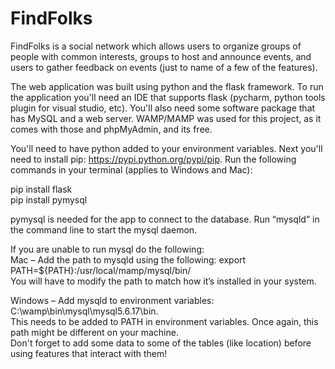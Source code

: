 # FindFolks

FindFolks is a social network which allows users to organize groups of people with common interests, groups to host and announce events, and users to gather feedback on events (just to name of a few of the features).

The web application was built using python and the flask framework. To run the application you'll need an IDE that supports flask (pycharm, python tools plugin for visual studio, etc). You'll also need some software package that has MySQL and a web server. WAMP/MAMP was used for this project, as it comes with those and phpMyAdmin, and its free.

You'll need to have python added to your environment variables. Next you'll need to install pip: https://pypi.python.org/pypi/pip. Run the following commands in your terminal (applies to Windows and Mac):

pip install flask </br>
pip install pymysql</br>

pymysql is needed for the app to connect to the database. Run “mysqld” in the command line to start the mysql daemon.</br>

If you are unable to run mysql do the following: </br>
Mac – Add the path to mysqld using the following: export PATH=${PATH}:/usr/local/mamp/mysql/bin/ </br>
You will have to modify the path to match how it’s installed in your system. 

Windows – Add mysqld to environment variables: C:\wamp\bin\mysql\mysql5.6.17\bin.</br>
This needs to be added to PATH in environment variables. Once again, this path might be different on your machine.</br>
Don't forget to add some data to some of the tables (like location) before using features that interact with them! </br>
